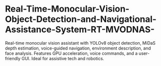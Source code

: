# Real-Time-Monocular-Vision-Object-Detection-and-Navigational-Assistance-System-RT-MVODNAS-
Real-time monocular vision assistant with YOLOv8 object detection, MiDaS depth estimation, voice-guided navigation, environment description, and face analysis. Features GPU acceleration, voice commands, and a user-friendly GUI. Ideal for assistive tech and robotics.
